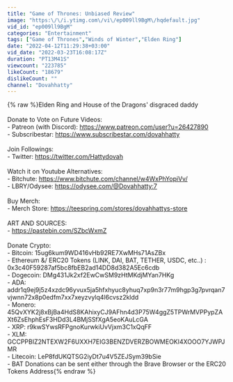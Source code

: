 ```yaml
---
title: "Game of Thrones: Unbiased Review"
image: "https:\/\/i.ytimg.com\/vi\/ep009ll9BgM\/hqdefault.jpg"
vid_id: "ep009ll9BgM"
categories: "Entertainment"
tags: ["Game of Thrones","Winds of Winter","Elden Ring"]
date: "2022-04-12T11:29:38+03:00"
vid_date: "2022-03-23T16:08:17Z"
duration: "PT13M41S"
viewcount: "223785"
likeCount: "18679"
dislikeCount: ""
channel: "Dovahhatty"
---
```

{% raw %}Elden Ring and House of the Dragons' disgraced daddy<br /><br />Donate to Vote on Future Videos:<br />- Patreon (with Discord): <a rel="nofollow" target="blank" href="https://www.patreon.com/user?u=26427890">https://www.patreon.com/user?u=26427890</a><br />- Subscribestar: <a rel="nofollow" target="blank" href="https://www.subscribestar.com/dovahhatty">https://www.subscribestar.com/dovahhatty</a><br /><br />Join Followings:<br />- Twitter: <a rel="nofollow" target="blank" href="https://twitter.com/Hattydovah">https://twitter.com/Hattydovah</a><br /><br />Watch it on Youtube Alternatives:<br />- Bitchute: <a rel="nofollow" target="blank" href="https://www.bitchute.com/channel/w4WxPhYopiVv/">https://www.bitchute.com/channel/w4WxPhYopiVv/</a><br />- LBRY/Odysee: <a rel="nofollow" target="blank" href="https://odysee.com/@Dovahhatty:7">https://odysee.com/@Dovahhatty:7</a><br /><br />Buy Merch:<br />- Merch Store: <a rel="nofollow" target="blank" href="https://teespring.com/stores/dovahhattys-store">https://teespring.com/stores/dovahhattys-store</a><br /><br />ART AND SOURCES:<br />- <a rel="nofollow" target="blank" href="https://pastebin.com/SZbcWxmZ">https://pastebin.com/SZbcWxmZ</a><br /><br />Donate Crypto:<br />- Bitcoin: 15ug6kum9WD416vHb92RE7XwMHs71AsZBx<br />- Ethereum &amp;/ ERC20 Tokens (LINK, DAI, BAT, TETHER, USDC, etc..) : 0x3c40F59287af5bc8fbEB2ad14DD8d382A5Ec6cdb<br />- Dogecoin: DMg431Jk2xf2EwCwSM9zHtMKdjMYan7HKg<br />- ADA:<br />addr1q9ej9j5z4xzdc96yvux5ja5hfxhyuc8yhuq7xp9n3r77m9hgp3g7pvrqan7vjwnn72x8p0edfm7xx7xeyzvylq4l6cvsz2kldd<br />- Monero: 45QvXYK2j8xBjBa4HdS8KAhixyCJ9AFhn4d3P75W4ggZ5TPWrMVPPypZAXt6ZsEhphEsF3HDd3L4BMjSSfXgA5eoKAuLcGA<br />- XRP: r9kwSYwsRFPgnoKurwkiUvVjxm3C1xQqFF<br />- XLM: GCCPPBIZ2NTEXW2F6UXXH7EIG3BENZDVERZBOWMEOKI4XOOO7YJWPJMR<br />- Litecoin: LeP8fdUKQTSG2iyDt7u4V5ZEJSym39bSie<br />- BAT Donations can be sent either through the Brave Browser or the ERC20 Tokens Address{% endraw %}
